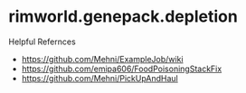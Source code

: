 # rimworld.genepack.depletion

Helpful Refernces
- https://github.com/Mehni/ExampleJob/wiki
- https://github.com/emipa606/FoodPoisoningStackFix
- https://github.com/Mehni/PickUpAndHaul